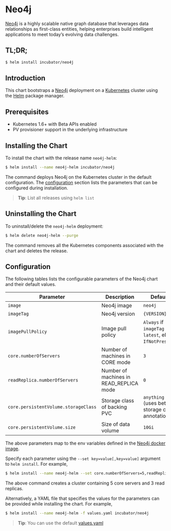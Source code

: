 # Neo4j

[Neo4j](https://neo4j.com/) is a highly scalable native graph database that leverages data relationships as first-class entities, helping enterprises build intelligent applications to meet today’s evolving data challenges.

## TL;DR;

```bash
$ helm install incubator/neo4j
```

## Introduction

This chart bootstraps a [Neo4j](https://github.com/neo4j/docker-neo4j) deployment on a [Kubernetes](http://kubernetes.io) cluster using the [Helm](https://helm.sh) package manager.

## Prerequisites

- Kubernetes 1.6+ with Beta APIs enabled
- PV provisioner support in the underlying infrastructure

## Installing the Chart

To install the chart with the release name `neo4j-helm`:

```bash
$ helm install --name neo4j-helm incubator/neo4j
```

The command deploys Neo4j on the Kubernetes cluster in the default configuration. The [configuration](#configuration) section lists the parameters that can be configured during installation.

> **Tip**: List all releases using `helm list`

## Uninstalling the Chart

To uninstall/delete the `neo4j-helm` deployment:

```bash
$ helm delete neo4j-helm --purge
```

The command removes all the Kubernetes components associated with the chart and deletes the release.

## Configuration

The following tables lists the configurable parameters of the Neo4j chart and their default values.

|         Parameter                    |             Description                 |                         Default                          |
|--------------------------------------|-----------------------------------------|----------------------------------------------------------|
| `image`                              | Neo4j image                             | `neo4j`                                                  |
| `imageTag`                           | Neo4j version                           | `{VERSION}`                                              |
| `imagePullPolicy`                    | Image pull policy                       | `Always` if `imageTag` is `latest`, else `IfNotPresent`. |
| `core.numberOfServers`               | Number of machines in CORE mode         | `3`                                                      |
| `readReplica.numberOfServers`        | Number of machines in READ_REPLICA mode | `0`                                                      |
| `core.persistentVolume.storageClass` | Storage class of backing PVC            | `anything` (uses beta storage class annotation)          |
| `core.persistentVolume.size`         | Size of data volume                     | `10Gi`                                                   |

The above parameters map to the env variables defined in the [Neo4j docker image](https://github.com/neo4j/docker-neo4j).

Specify each parameter using the `--set key=value[,key=value]` argument to `helm install`. For example,

```bash
$ helm install --name neo4j-helm --set core.numberOfServers=5,readReplica.numberOfServers=3 incubator/neo4j
```

The above command creates a cluster containing 5 core servers and 3 read replicas.

Alternatively, a YAML file that specifies the values for the parameters can be provided while installing the chart. For example,

```bash
$ helm install --name neo4j-helm -f values.yaml incubator/neo4j
```

> **Tip**: You can use the default [values.yaml](values.yaml)

